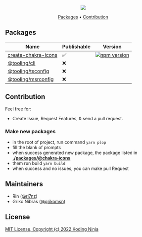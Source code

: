 <!-- markdownlint-disable MD033 MD036 MD041 -->
<p align="center">
  <img src="https://raw.githubusercontent.com/kodingdotninja/create-chakra-icons/main/.github/docs/chakra-icons.png" /> 
  <br />
</p>

<p align="center">
  <a href="#packages">Packages</a> • 
  <a href="#contribution">Contribution</a>
</p>

## Packages

| Name                                                                                                         | Publishable | Version                                                                                                               |
| ------------------------------------------------------------------------------------------------------------ | ----------- | --------------------------------------------------------------------------------------------------------------------- |
| [create-chakra-icons](https://github.com/kodingdotninja/chakra-icons/tree/main/packages/create-chakra-icons) | ✅          | [![npm version](https://badge.fury.io/js/create-chakra-icons.svg)](https://www.npmjs.com/package/create-chakra-icons) |
| [@tooling/cli](https://github.com/kodingdotninja/chakra-icons/tree/main/tooling/cli)                         | ❌          |                                                                                                                       |
| [@tooling/tsconfig](https://github.com/kodingdotninja/chakra-icons/tree/main/tooling/ts.conf)                | ❌          |                                                                                                                       |
| [@tooling/msrconfig](https://github.com/kodingdotninja/chakra-icons/tree/main/tooling/msr.conf)              | ❌          |                                                                                                                       |

## Contribution

Feel free for:

- Create Issue, Request Features, & send a pull request.

### Make new packages

- in the root of project, run command `yarn plop`
- fill the blank of prompts
- when success generated new package, the package listed in [**./packages/@chakra-icons**](https://github.com/kodingdotninja/chakra-icons/tree/main/packages/create-chakra-icons)
- them run build `yarn build`
- when success and no issues, you can make pull Request

## Maintainers

- Rin ([@ri7nz](https://github.com/ri7nz))
- Griko Nibras ([@grikomsn](https://github.com/grikomsn))

## License

[MIT License, Copyright (c) 2022 Koding Ninja](./LICENSE)
